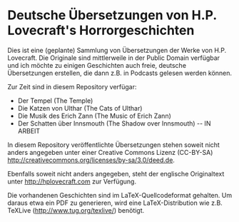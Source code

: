 Deutsche Übersetzungen von H.P. Lovecraft's Horrorgeschichten
=============================================================

Dies ist eine (geplante) Sammlung von Übersetzungen der Werke von H.P. Lovecraft. Die Originale sind mittlerweile in der Public Domain verfügbar und ich möchte zu einigen Geschichten auch freie, deutsche Übersetzungen erstellen, die dann z.B. in Podcasts gelesen werden können.

Zur Zeit sind in diesem Repository verfügar:

- Der Tempel (The Temple)
- Die Katzen von Ulthar (The Cats of Ulthar)
- Die Musik des Erich Zann (The Music of Erich Zann)
- Der Schatten über Innsmouth (The Shadow over Innsmouth) -- IN ARBEIT

In diesem Repository veröffentlichte Übersetzungen stehen soweit nicht anders angegeben unter einer Creative Commons Lizenz (CC-BY-SA) http://creativecommons.org/licenses/by-sa/3.0/deed.de.

Ebenfalls soweit nicht anders angegeben, steht der englische Originaltext unter http://hplovecraft.com zur Verfügung.

Die vorhandenen Geschichten sind im LaTeX-Quellcodeformat gehalten. Um daraus etwa ein PDF zu generieren, wird eine LaTeX-Distribution wie z.B. TeXLive (http://www.tug.org/texlive/) benötigt.
